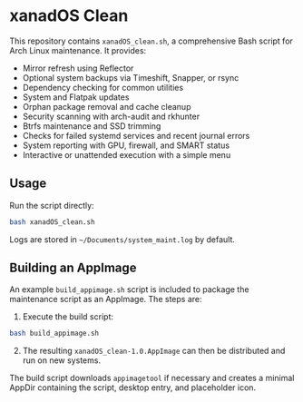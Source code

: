 # xanadOS Clean

This repository contains `xanadOS_clean.sh`, a comprehensive Bash script for Arch Linux maintenance. It provides:

- Mirror refresh using Reflector
- Optional system backups via Timeshift, Snapper, or rsync
- Dependency checking for common utilities
- System and Flatpak updates
- Orphan package removal and cache cleanup
- Security scanning with arch-audit and rkhunter
- Btrfs maintenance and SSD trimming
- Checks for failed systemd services and recent journal errors
- System reporting with GPU, firewall, and SMART status
- Interactive or unattended execution with a simple menu

## Usage

Run the script directly:

```bash
bash xanadOS_clean.sh
```

Logs are stored in `~/Documents/system_maint.log` by default.

## Building an AppImage

An example `build_appimage.sh` script is included to package the maintenance script as an AppImage. The steps are:

1. Execute the build script:

```bash
bash build_appimage.sh
```

2. The resulting `xanadOS_clean-1.0.AppImage` can then be distributed and run on new systems.

The build script downloads `appimagetool` if necessary and creates a minimal AppDir containing the script, desktop entry, and placeholder icon.


